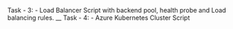 Task - 3: - Load Balancer Script with backend pool, health probe and Load balancing rules. __
Task - 4: - Azure Kubernetes Cluster Script
